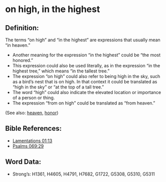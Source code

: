 # on high, in the highest

## Definition:

The terms “on high” and “in the highest” are expressions that usually mean “in heaven.”

* Another meaning for the expression “in the highest” could be “the most honored.”
* This expression could also be used literally, as in the expression “in the highest tree,” which means “in the tallest tree.”
* The expression “on high” could also refer to being high in the sky, such as a bird’s nest that is on high. In that context it could be translated as “high in the sky” or “at the top of a tall tree.”
* The word “high” could also indicate the elevated location or importance of a person or thing.
* The expression “from on high” could be translated as “from heaven.”

(See also: [heaven](../kt/heaven.md), [honor](../kt/honor.md))

## Bible References:

* [Lamentations 01:13](rc://en/tn/help/lam/01/13)
* [Psalms 069:29](rc://en/tn/help/psa/069/29)

## Word Data:

* Strong’s: H1361, H4605, H4791, H7682, G1722, G5308, G5310, G5311
